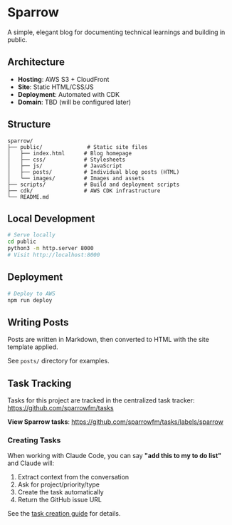 # Sparrow

A simple, elegant blog for documenting technical learnings and building in public.

## Architecture

- **Hosting**: AWS S3 + CloudFront
- **Site**: Static HTML/CSS/JS
- **Deployment**: Automated with CDK
- **Domain**: TBD (will be configured later)

## Structure

```
sparrow/
├── public/              # Static site files
│   ├── index.html      # Blog homepage
│   ├── css/            # Stylesheets
│   ├── js/             # JavaScript
│   ├── posts/          # Individual blog posts (HTML)
│   └── images/         # Images and assets
├── scripts/            # Build and deployment scripts
├── cdk/                # AWS CDK infrastructure
└── README.md
```

## Local Development

```bash
# Serve locally
cd public
python3 -m http.server 8000
# Visit http://localhost:8000
```

## Deployment

```bash
# Deploy to AWS
npm run deploy
```

## Writing Posts

Posts are written in Markdown, then converted to HTML with the site template applied.

See `posts/` directory for examples.

## Task Tracking

Tasks for this project are tracked in the centralized task tracker:
https://github.com/sparrowfm/tasks

**View Sparrow tasks**: https://github.com/sparrowfm/tasks/labels/sparrow

### Creating Tasks

When working with Claude Code, you can say **"add this to my to do list"** and Claude will:
1. Extract context from the conversation
2. Ask for project/priority/type
3. Create the task automatically
4. Return the GitHub issue URL

See the [task creation guide](file:///Users/neelketkar/tasks/CLAUDE-TASK-CREATION.md) for details.
